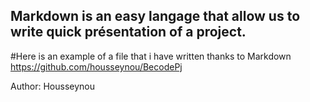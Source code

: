 ## Markdown is an easy langage that allow us to write quick présentation of a project.
#Here is an example of a file that i have written thanks to Markdown https://github.com/housseynou/BecodePj 

Author: Housseynou
